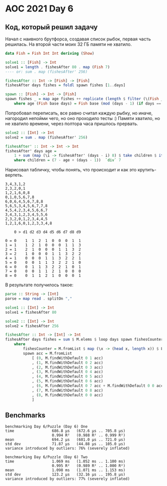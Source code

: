# AOC 2021 Day 6

## Код, который решил задачу

Начал с наивного брутфорса, создавая список рыбок, первая часть решилась. 
На второй части моих 32 ГБ памяти не хватило.

```haskell
data Fish = Fish Int Int deriving (Show)

solve1 :: [Fish] -> Int
solve1 = length . fishesAfter 80 . map (Fish 7)
---- or: sum . map (fishesAfter' 256)

fishesAfter :: Int -> [Fish] -> [Fish]
fishesAfter days fishes = foldl spawn fishes [1..days]

spawn :: [Fish] -> Int -> [Fish]
spawn fishes _ = map age fishes ++ replicate (length $ filter (\(Fish _ d) -> d == 0) fishes) (Fish 9 8)
    where age (Fish base days) = Fish base (mod (days - 1) (if days == 0 then 7 else base))
```

Попробовал переписать, все равно считал каждую рыбку, но иначе, нагородил непойми чего, но оно проходило тесты :) Памяти хватило, но не хватило времени, через полтора часа пришлось прервать.

```haskell
solve2 :: [Int] -> Int
solve2 = sum . map (fishesAfter' 256)

fishesAfter' :: Int -> Int -> Int
fishesAfter' days age =
    1 + sum (map (\i -> fishesAfter' (days - i) 8) $ take children $ iterate (+7) (age + 1))
    where children = (7 - age + (days - 1))  `div` 7
```

Нарисовал табличку, чтобы понять, что происходит и как это крутить-вертеть.
```
3,4,3,1,2
2,3,2,0,1
1,2,1,6,0,8
0,1,0,5,6,7,8
6,0,6,4,5,6,7,8,8
5,6,5,3,4,5,6,7,7,8
4,5,4,2,3,4,5,6,6,7
3,4,3,1,2,3,4,5,5,6
2,3,2,0,1,2,3,4,4,5
1,2,1,6,0,1,2,3,3,4,8

    0 > d1 d2 d3 d4 d5 d6 d7 d8 d9

0 = 0    1  1  2  1  0  0  0  1  1
1 = 1    1  2  1  0  0  0  1  1  3
2 = 1    2  1  0  0  0  1  1  3  2
3 = 2    1  0  0  0  1  1  3  2  2
4 = 1    0  0  0  1  1  3  2  2  1
5 = 0    0  0  1  1  3  2  2  1  0
6 = 0    0  1  1  3  2  2  1  0  1
7 = 0    0  0  1  1  2  1  0  0  0
8 = 0    0  1  1  2  1  0  0  0  1
```

В результате получилось такое:
```haskell
parse :: String -> [Int]
parse = map read . splitOn ","

solve1 :: [Int] -> Int
solve1 = fishesAfter 80

solve2 :: [Int] -> Int
solve2 = fishesAfter 256

fishesAfter :: Int -> [Int] -> Int
fishesAfter days fishes = sum $ M.elems $ loop days spawn fishesCounter
    where
        fishesCounter = M.fromList $ map (\x -> (head x, length x)) $ L.group $ L.sort fishes
        spawn acc = M.fromList
            [ (0, M.findWithDefault 0 1 acc)
            , (1, M.findWithDefault 0 2 acc)
            , (2, M.findWithDefault 0 3 acc)
            , (3, M.findWithDefault 0 4 acc)
            , (4, M.findWithDefault 0 5 acc)
            , (5, M.findWithDefault 0 6 acc)
            , (6, M.findWithDefault 0 7 acc + M.findWithDefault 0 0 acc)
            , (7, M.findWithDefault 0 8 acc)
            , (8, M.findWithDefault 0 0 acc)
            ]
```

## Benchmarks
```
benchmarking Day 6/Puzzle (Day 6) One
time                 686.8 μs   (672.6 μs .. 705.8 μs)
                     0.994 R²   (0.988 R² .. 0.999 R²)
mean                 694.2 μs   (681.0 μs .. 721.0 μs)
std dev              71.87 μs   (44.88 μs .. 105.0 μs)
variance introduced by outliers: 76% (severely inflated)
                 
benchmarking Day 6/Puzzle (Day 6) Two
time                 1.069 ms   (1.052 ms .. 1.100 ms)
                     0.995 R²   (0.989 R² .. 1.000 R²)
mean                 1.098 ms   (1.071 ms .. 1.153 ms)
std dev              123.2 μs   (32.16 μs .. 195.8 μs)
variance introduced by outliers: 77% (severely inflated)

```